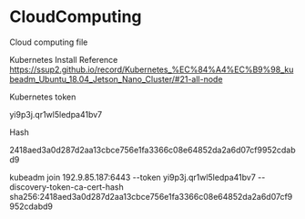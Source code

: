 # CloudComputing
Cloud computing file

Kubernetes Install Reference
https://ssup2.github.io/record/Kubernetes_%EC%84%A4%EC%B9%98_kubeadm_Ubuntu_18.04_Jetson_Nano_Cluster/#21-all-node


Kubernetes token 

yi9p3j.qr1wl5ledpa41bv7

Hash

2418aed3a0d287d2aa13cbce756e1fa3366c08e64852da2a6d07cf9952cdabd9


kubeadm join 192.9.85.187:6443 --token yi9p3j.qr1wl5ledpa41bv7 --discovery-token-ca-cert-hash sha256:2418aed3a0d287d2aa13cbce756e1fa3366c08e64852da2a6d07cf9952cdabd9

